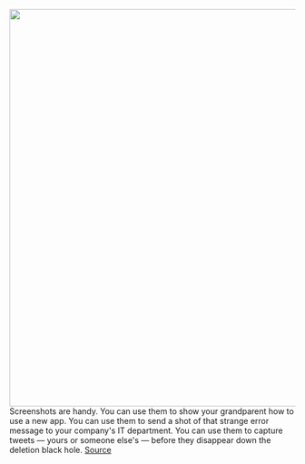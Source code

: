 <img src='https://cdn.vox-cdn.com/thumbor/wCsC34iz0Qx4cf1vtZdGTBc4ATs=/0x0:2040x1360/1200x800/filters:focal(857x517:1183x843)/cdn.vox-cdn.com/uploads/chorus_image/image/67115259/akrales_190522_3441_0129.0.jpg' width='700px' /><br/>
Screenshots are handy. You can use them to show your grandparent how to use a new app. You can use them to send a shot of that strange error message to your company's IT department. You can use them to capture tweets — yours or someone else's —  before they disappear down the deletion black hole.
<a href='https://www.theverge.com/21340282/screenshots-google-android-phone-share-edit-how-to'> Source <a/>